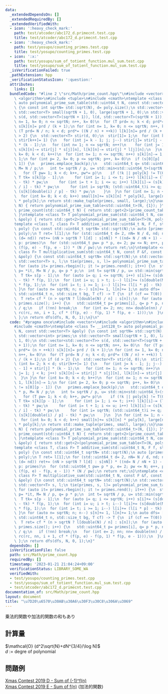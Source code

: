 ```yaml
---
data:
  _extendedDependsOn: []
  _extendedRequiredBy: []
  _extendedVerifiedWith:
  - icon: ':heavy_check_mark:'
    path: test/atcoder/abc172_d.primecnt.test.cpp
    title: test/atcoder/abc172_d.primecnt.test.cpp
  - icon: ':heavy_check_mark:'
    path: test/yosupo/counting_primes.test.cpp
    title: test/yosupo/counting_primes.test.cpp
  - icon: ':x:'
    path: test/yosupo/sum_of_totient_function.mul_sum.test.cpp
    title: test/yosupo/sum_of_totient_function.mul_sum.test.cpp
  _isVerificationFailed: true
  _pathExtension: hpp
  _verificationStatusIcon: ':question:'
  attributes:
    links: []
  bundledCode: "#line 2 \"src/Math/prime_count.hpp\"\n#include <vector>\n#include\
    \ <algorithm>\n#include <tuple>\n#include <cmath>\ntemplate <class T= __int128_t>\
    \ auto polynomial_prime_sum_table(std::uint64_t N, const std::vector<T> &poly)\
    \ {\n const int sqrtN= std::sqrt(N), d= poly.size();\n std::vector<int> primes;\n\
    \ std::vector<T> small(sqrtN + 1, 0), large(sqrtN + 1, 0);\n std::vector<std::vector<T>>\
    \ s(d, std::vector<T>(sqrtN + 1)), l(d, std::vector<T>(sqrtN + 1));\n for (int\
    \ n= 1, k= 0; n <= sqrtN; n++, k= 0)\n  for (T prd= n; k < d; prd*= (n + ++k))\
    \ s[k][n]= prd / (k + 1);\n for (int n= 1, k= 0; n <= sqrtN; n++, k= 0)\n  for\
    \ (T prd= N / n; k < d; prd*= ((N / n) + ++k)) l[k][n]= prd / (k + 1);\n if (d\
    \ > 2) {\n  std::vector<T> stir(d, 0);\n  stir[1]= 1;\n  for (int k= 2; k < d;\
    \ stir[k++]= 1) {\n   for (int j= k - 1; j; j--) stir[j]= stir[j - 1] + stir[j]\
    \ * (k - 1);\n   for (int n= 1; n <= sqrtN; n++)\n    for (int j= 1; j < k; j++)\
    \ s[k][n]-= stir[j] * s[j][n], l[k][n]-= stir[j] * l[j][n];\n  }\n }\n for (int\
    \ k= 0; k < d; k++)\n  for (int n= 1; n <= sqrtN; n++) s[k][n]-= 1, l[k][n]-=\
    \ 1;\n for (int p= 2, k= 0; p <= sqrtN; p++, k= 0)\n  if (s[0][p] != s[0][p -\
    \ 1]) {\n   primes.emplace_back(p);\n   std::uint64_t q= std::uint64_t(p) * p,\
    \ M= N / p;\n   int t= sqrtN / p, u= std::min<std::uint64_t>(sqrtN, N / q);\n\
    \   for (T pw= 1; k < d; k++, pw*= p)\n    if (!k || poly[k] != T(0)) {\n    \
    \ T tk= s[k][p - 1];\n     for (int i= 1; i <= t; i++) l[k][i]-= (l[k][i * p]\
    \ - tk) * pw;\n     for (int i= t + 1; i <= u; i++) l[k][i]-= (s[k][double(M)\
    \ / i] - tk) * pw;\n     for (int i= sqrtN; (std::uint64_t)i >= q; i--) s[k][i]-=\
    \ (s[k][double(i) / p] - tk) * pw;\n    }\n  }\n for (int n= 1; n <= sqrtN; n++)\n\
    \  for (int k= 0; k < d; k++) small[n]+= s[k][n] * poly[k], large[n]+= l[k][n]\
    \ * poly[k];\n return std::make_tuple(primes, small, large);\n}\nauto prime_count_table(std::uint64_t\
    \ N) { return polynomial_prime_sum_table<std::uint64_t>(N, {1}); }\nstd::uint64_t\
    \ prime_count(std::uint64_t N) { return std::get<2>(prime_count_table(N))[1];\
    \ }\ntemplate <class T> T polynomial_prime_sum(std::uint64_t N, const std::vector<T>\
    \ &poly) { return std::get<2>(polynomial_prime_sum_table<T>(N, poly))[1]; }\n\
    template <class T, class F> T additive_sum(std::uint64_t N, F f, std::vector<T>\
    \ poly) {\n const std::uint64_t sqrtN= std::sqrt(N);\n auto [primes, s, l]= polynomial_prime_sum_table<T>(N,\
    \ poly);\n T ret= l[1];\n for (std::uint64_t d= 2, nN= N / d, nd; nN; nN= N /\
    \ (d= nd)) ret+= (nN > sqrtN ? l[d] : s[nN]) * ((nd= N / nN + 1) - d);\n for (std::uint64_t\
    \ p: primes)\n  for (std::uint64_t pw= p * p, e= 2; pw <= N; e++, pw*= p) ret+=\
    \ (f(p, e) - f(p, e - 1)) * (N / pw);\n return ret;\n}\ntemplate <class T= __int128_t,\
    \ class F> T multiplicative_sum(std::uint64_t N, const F &f, const std::vector<T>\
    \ &poly) {\n const std::uint64_t sqrtN= std::sqrt(N);\n std::vector<int> primes;\n\
    \ std::vector<T> s, l;\n tie(primes, s, l)= polynomial_prime_sum_table<T>(N, poly);\n\
    \ for (auto it= primes.rbegin(); it != primes.rend(); it++) {\n  std::uint64_t\
    \ p= *it, M= N / p, q= p * p;\n  int t= sqrtN / p, u= std::min(sqrtN, N / q);\n\
    \  T tk= s[p - 1];\n  for (auto i= q; i <= sqrtN; i++) s[i]+= (s[double(i) / p]\
    \ - tk) * f(p, 1);\n  for (int i= u; i > t; i--) l[i]+= (s[double(M) / i] - tk)\
    \ * f(p, 1);\n  for (int i= t; i >= 1; i--) l[i]+= (l[i * p] - tk) * f(p, 1);\n\
    \ }\n for (auto n= sqrtN; n; n--) s[n]+= 1, l[n]+= 1;\n auto dfs= [&](auto rc,\
    \ std::uint64_t n, std::size_t bg, T cf) -> T {\n  if (cf == T(0)) return T(0);\n\
    \  T ret= cf * (n > sqrtN ? l[double(N) / n] : s[n]);\n  for (auto i= bg; i <\
    \ primes.size(); i++) {\n   std::uint64_t p= primes[i], q= p * p, nn= double(n)\
    \ / q;\n   if (!nn) break;\n   for (int e= 2; nn; nn= double(nn) / p, e++) ret+=\
    \ rc(rc, nn, i + 1, cf * (f(p, e) - f(p, 1) * f(p, e - 1)));\n  }\n  return ret;\n\
    \ };\n return dfs(dfs, N, 0, 1);\n}\n"
  code: "#pragma once\n#include <vector>\n#include <algorithm>\n#include <tuple>\n\
    #include <cmath>\ntemplate <class T= __int128_t> auto polynomial_prime_sum_table(std::uint64_t\
    \ N, const std::vector<T> &poly) {\n const int sqrtN= std::sqrt(N), d= poly.size();\n\
    \ std::vector<int> primes;\n std::vector<T> small(sqrtN + 1, 0), large(sqrtN +\
    \ 1, 0);\n std::vector<std::vector<T>> s(d, std::vector<T>(sqrtN + 1)), l(d, std::vector<T>(sqrtN\
    \ + 1));\n for (int n= 1, k= 0; n <= sqrtN; n++, k= 0)\n  for (T prd= n; k < d;\
    \ prd*= (n + ++k)) s[k][n]= prd / (k + 1);\n for (int n= 1, k= 0; n <= sqrtN;\
    \ n++, k= 0)\n  for (T prd= N / n; k < d; prd*= ((N / n) + ++k)) l[k][n]= prd\
    \ / (k + 1);\n if (d > 2) {\n  std::vector<T> stir(d, 0);\n  stir[1]= 1;\n  for\
    \ (int k= 2; k < d; stir[k++]= 1) {\n   for (int j= k - 1; j; j--) stir[j]= stir[j\
    \ - 1] + stir[j] * (k - 1);\n   for (int n= 1; n <= sqrtN; n++)\n    for (int\
    \ j= 1; j < k; j++) s[k][n]-= stir[j] * s[j][n], l[k][n]-= stir[j] * l[j][n];\n\
    \  }\n }\n for (int k= 0; k < d; k++)\n  for (int n= 1; n <= sqrtN; n++) s[k][n]-=\
    \ 1, l[k][n]-= 1;\n for (int p= 2, k= 0; p <= sqrtN; p++, k= 0)\n  if (s[0][p]\
    \ != s[0][p - 1]) {\n   primes.emplace_back(p);\n   std::uint64_t q= std::uint64_t(p)\
    \ * p, M= N / p;\n   int t= sqrtN / p, u= std::min<std::uint64_t>(sqrtN, N / q);\n\
    \   for (T pw= 1; k < d; k++, pw*= p)\n    if (!k || poly[k] != T(0)) {\n    \
    \ T tk= s[k][p - 1];\n     for (int i= 1; i <= t; i++) l[k][i]-= (l[k][i * p]\
    \ - tk) * pw;\n     for (int i= t + 1; i <= u; i++) l[k][i]-= (s[k][double(M)\
    \ / i] - tk) * pw;\n     for (int i= sqrtN; (std::uint64_t)i >= q; i--) s[k][i]-=\
    \ (s[k][double(i) / p] - tk) * pw;\n    }\n  }\n for (int n= 1; n <= sqrtN; n++)\n\
    \  for (int k= 0; k < d; k++) small[n]+= s[k][n] * poly[k], large[n]+= l[k][n]\
    \ * poly[k];\n return std::make_tuple(primes, small, large);\n}\nauto prime_count_table(std::uint64_t\
    \ N) { return polynomial_prime_sum_table<std::uint64_t>(N, {1}); }\nstd::uint64_t\
    \ prime_count(std::uint64_t N) { return std::get<2>(prime_count_table(N))[1];\
    \ }\ntemplate <class T> T polynomial_prime_sum(std::uint64_t N, const std::vector<T>\
    \ &poly) { return std::get<2>(polynomial_prime_sum_table<T>(N, poly))[1]; }\n\
    template <class T, class F> T additive_sum(std::uint64_t N, F f, std::vector<T>\
    \ poly) {\n const std::uint64_t sqrtN= std::sqrt(N);\n auto [primes, s, l]= polynomial_prime_sum_table<T>(N,\
    \ poly);\n T ret= l[1];\n for (std::uint64_t d= 2, nN= N / d, nd; nN; nN= N /\
    \ (d= nd)) ret+= (nN > sqrtN ? l[d] : s[nN]) * ((nd= N / nN + 1) - d);\n for (std::uint64_t\
    \ p: primes)\n  for (std::uint64_t pw= p * p, e= 2; pw <= N; e++, pw*= p) ret+=\
    \ (f(p, e) - f(p, e - 1)) * (N / pw);\n return ret;\n}\ntemplate <class T= __int128_t,\
    \ class F> T multiplicative_sum(std::uint64_t N, const F &f, const std::vector<T>\
    \ &poly) {\n const std::uint64_t sqrtN= std::sqrt(N);\n std::vector<int> primes;\n\
    \ std::vector<T> s, l;\n tie(primes, s, l)= polynomial_prime_sum_table<T>(N, poly);\n\
    \ for (auto it= primes.rbegin(); it != primes.rend(); it++) {\n  std::uint64_t\
    \ p= *it, M= N / p, q= p * p;\n  int t= sqrtN / p, u= std::min(sqrtN, N / q);\n\
    \  T tk= s[p - 1];\n  for (auto i= q; i <= sqrtN; i++) s[i]+= (s[double(i) / p]\
    \ - tk) * f(p, 1);\n  for (int i= u; i > t; i--) l[i]+= (s[double(M) / i] - tk)\
    \ * f(p, 1);\n  for (int i= t; i >= 1; i--) l[i]+= (l[i * p] - tk) * f(p, 1);\n\
    \ }\n for (auto n= sqrtN; n; n--) s[n]+= 1, l[n]+= 1;\n auto dfs= [&](auto rc,\
    \ std::uint64_t n, std::size_t bg, T cf) -> T {\n  if (cf == T(0)) return T(0);\n\
    \  T ret= cf * (n > sqrtN ? l[double(N) / n] : s[n]);\n  for (auto i= bg; i <\
    \ primes.size(); i++) {\n   std::uint64_t p= primes[i], q= p * p, nn= double(n)\
    \ / q;\n   if (!nn) break;\n   for (int e= 2; nn; nn= double(nn) / p, e++) ret+=\
    \ rc(rc, nn, i + 1, cf * (f(p, e) - f(p, 1) * f(p, e - 1)));\n  }\n  return ret;\n\
    \ };\n return dfs(dfs, N, 0, 1);\n}"
  dependsOn: []
  isVerificationFile: false
  path: src/Math/prime_count.hpp
  requiredBy: []
  timestamp: '2023-01-21 21:04:24+09:00'
  verificationStatus: LIBRARY_SOME_WA
  verifiedWith:
  - test/yosupo/counting_primes.test.cpp
  - test/yosupo/sum_of_totient_function.mul_sum.test.cpp
  - test/atcoder/abc172_d.primecnt.test.cpp
documentation_of: src/Math/prime_count.hpp
layout: document
title: "\u7D20\u6570\u30AB\u30A6\u30F3\u30C8\u306A\u3069"
---
```

乗法的関数や加法的関数の和もあり
## 計算量
$\mathcal{O} (d^2\sqrt{N}+dN^{3/4}/\log N)$ \
$d$ := degre of polynomial
## 問題例
[Xmas Contest 2019 D - Sum of (-1)^f(n)](https://atcoder.jp/contests/xmascon19/tasks/xmascon19_d) \
[Xmas Contest 2019 E - Sum of f(n)](https://atcoder.jp/contests/xmascon19/tasks/xmascon19_e) (加法的関数)
